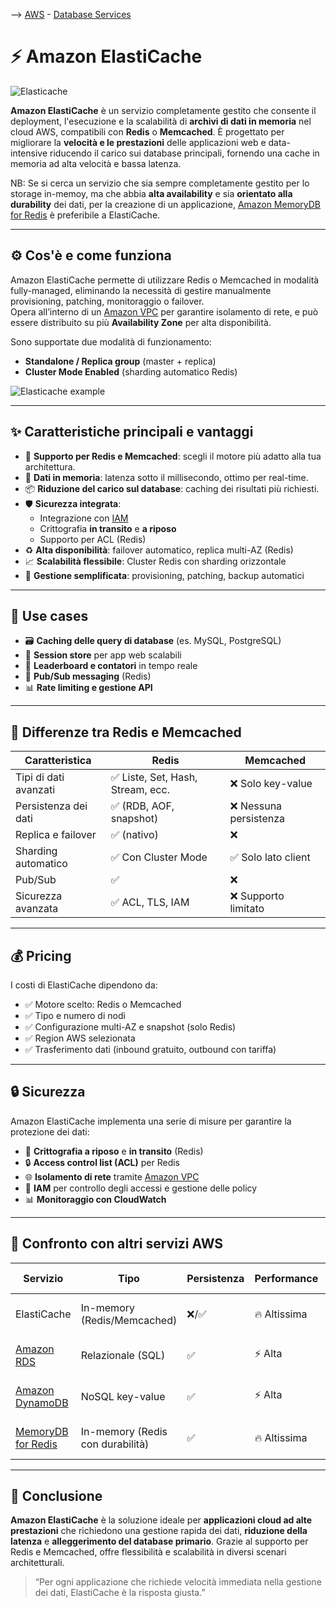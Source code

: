 --> [AWS](/00-Intro/AWS.md)  -  [Database Services](/04-Database-services/AWS-Databases.md)
# ⚡ Amazon ElastiCache

![Elasticache](elasticache.png)

**Amazon ElastiCache** è un servizio completamente gestito che consente il deployment, l'esecuzione e la scalabilità di **archivi di dati in memoria** nel cloud AWS, compatibili con **Redis** o **Memcached**. 
È progettato per migliorare la **velocità e le prestazioni** delle applicazioni web e data-intensive riducendo il carico sui database principali, fornendo una cache in memoria ad alta velocità e bassa latenza.

NB: Se si cerca un servizio che sia sempre completamente gestito per lo storage in-memoy, ma che abbia **alta availability** e sia **orientato alla durability** dei dati, per la creazione di un applicazione, [Amazon MemoryDB for Redis](/04-Database-services/Amazon-MemoryDB-for-Redis.md) è preferibile a ElastiCache.

---

## ⚙️ Cos'è e come funziona

Amazon ElastiCache permette di utilizzare Redis o Memcached in modalità fully-managed, eliminando la necessità di gestire manualmente provisioning, patching, monitoraggio o failover.  
Opera all’interno di un [Amazon VPC](/03-CDN-e-Networking/Amazon-VPC.md) per garantire isolamento di rete, e può essere distribuito su più **Availability Zone** per alta disponibilità.

Sono supportate due modalità di funzionamento:

- **Standalone / Replica group** (master + replica)
- **Cluster Mode Enabled** (sharding automatico Redis)

![Elasticache example](elasticache-example.png)

---

## ✨ Caratteristiche principali e vantaggi

- 🔄 **Supporto per Redis e Memcached**: scegli il motore più adatto alla tua architettura.
- 🧠 **Dati in memoria**: latenza sotto il millisecondo, ottimo per real-time.
- 📦 **Riduzione del carico sul database**: caching dei risultati più richiesti.
- 🛡️ **Sicurezza integrata**:
  - Integrazione con [IAM](/09-Sicurezza-Compliance-Governance/Sicurezza/AWS-IAM.md)
  - Crittografia **in transito** e **a riposo**
  - Supporto per ACL (Redis)
- ♻️ **Alta disponibilità**: failover automatico, replica multi-AZ (Redis)
- 📈 **Scalabilità flessibile**: Cluster Redis con sharding orizzontale
- 🔧 **Gestione semplificata**: provisioning, patching, backup automatici

---

## 💼 Use cases

- 🗃️ **Caching delle query di database** (es. MySQL, PostgreSQL)
- 🧾 **Session store** per app web scalabili
- 🧮 **Leaderboard e contatori** in tempo reale
- 📢 **Pub/Sub messaging** (Redis)
- 📊 **Rate limiting e gestione API**

---

## 🧠 Differenze tra Redis e Memcached

| Caratteristica         | Redis                                | Memcached                             |
|------------------------|--------------------------------------|----------------------------------------|
| Tipi di dati avanzati  | ✅ Liste, Set, Hash, Stream, ecc.    | ❌ Solo key-value                      |
| Persistenza dei dati   | ✅ (RDB, AOF, snapshot)               | ❌ Nessuna persistenza                 |
| Replica e failover     | ✅ (nativo)                           | ❌                                     |
| Sharding automatico    | ✅ Con Cluster Mode                   | ✅ Solo lato client                    |
| Pub/Sub                | ✅                                    | ❌                                     |
| Sicurezza avanzata     | ✅ ACL, TLS, IAM                      | ❌ Supporto limitato                   |

---

## 💰 Pricing

I costi di ElastiCache dipendono da:

- ✅ Motore scelto: Redis o Memcached
- ✅ Tipo e numero di nodi
- ✅ Configurazione multi-AZ e snapshot (solo Redis)
- ✅ Region AWS selezionata
- ✅ Trasferimento dati (inbound gratuito, outbound con tariffa)

---

## 🔒 Sicurezza

Amazon ElastiCache implementa una serie di misure per garantire la protezione dei dati:

- 🔐 **Crittografia a riposo** e **in transito** (Redis)
- 🔒 **Access control list (ACL)** per Redis
- 🌐 **Isolamento di rete** tramite [Amazon VPC](/03-CDN-e-Networking/Amazon-VPC.md)
- 📜 **IAM** per controllo degli accessi e gestione delle policy
- 📊 **Monitoraggio con CloudWatch**

---

## 🔁 Confronto con altri servizi AWS

| Servizio           | Tipo                          | Persistenza | Performance   | Use case principali                          |
|--------------------|-------------------------------|-------------|---------------|----------------------------------------------|
| ElastiCache        | In-memory (Redis/Memcached)   | ❌/✅        | 🔥 Altissima   | Caching, sessioni, real-time                 |
| [Amazon RDS](/04-Database-services/Amazon-RDS.md)         | Relazionale (SQL)             | ✅           | ⚡ Alta        | DB web/app, transazioni                      |
| [Amazon DynamoDB](/04-Database-services/Amazon-DynamoDB.md)    | NoSQL key-value               | ✅           | ⚡ Alta        | IoT, mobile, low-latency access              |
| [MemoryDB for Redis](/04-Database-services/Amazon-MemoryDB-for-Redis.md) | In-memory (Redis con durabilità) | ✅        | 🔥 Altissima   | Applicazioni distribuite, microservizi       |

---

## 📌 Conclusione

**Amazon ElastiCache** è la soluzione ideale per **applicazioni cloud ad alte prestazioni** che richiedono una gestione rapida dei dati, **riduzione della latenza** e **alleggerimento del database primario**. Grazie al supporto per Redis e Memcached, offre flessibilità e scalabilità in diversi scenari architetturali.

> “Per ogni applicazione che richiede velocità immediata nella gestione dei dati, ElastiCache è la risposta giusta.”
